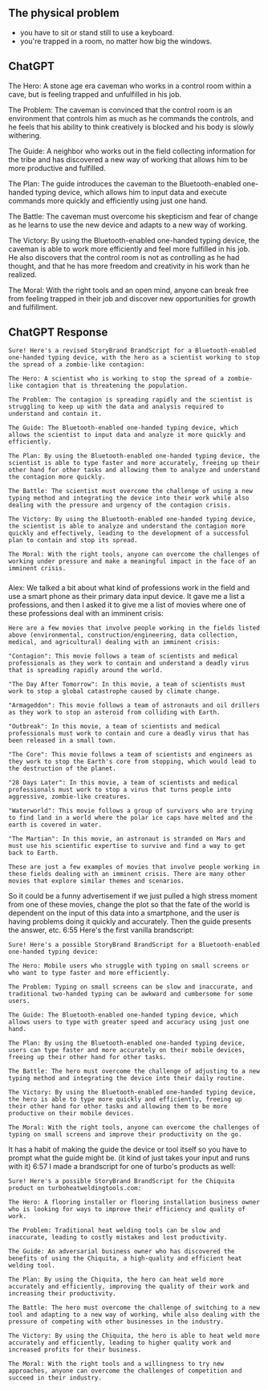 ## The physical problem

* you have to sit or stand still to use a keyboard.
* you're trapped in a room, no matter how big the windows.

## ChatGPT

The Hero: A stone age era caveman who works in a control room within a cave, but is feeling trapped and unfulfilled in his job.

The Problem: The caveman is convinced that the control room is an environment that controls him as much as he commands the controls, and he feels that his ability to think creatively is blocked and his body is slowly withering.

The Guide: A neighbor who works out in the field collecting information for the tribe and has discovered a new way of working that allows him to be more productive and fulfilled.

The Plan: The guide introduces the caveman to the Bluetooth-enabled one-handed typing device, which allows him to input data and execute commands more quickly and efficiently using just one hand.

The Battle: The caveman must overcome his skepticism and fear of change as he learns to use the new device and adapts to a new way of working.

The Victory: By using the Bluetooth-enabled one-handed typing device, the caveman is able to work more efficiently and feel more fulfilled in his job. He also discovers that the control room is not as controlling as he had thought, and that he has more freedom and creativity in his work than he realized.

The Moral: With the right tools and an open mind, anyone can break free from feeling trapped in their job and discover new opportunities for growth and fulfillment.

## ChatGPT Response

```
Sure! Here's a revised StoryBrand BrandScript for a Bluetooth-enabled one-handed typing device, with the hero as a scientist working to stop the spread of a zombie-like contagion:

The Hero: A scientist who is working to stop the spread of a zombie-like contagion that is threatening the population.

The Problem: The contagion is spreading rapidly and the scientist is struggling to keep up with the data and analysis required to understand and contain it.

The Guide: The Bluetooth-enabled one-handed typing device, which allows the scientist to input data and analyze it more quickly and efficiently.

The Plan: By using the Bluetooth-enabled one-handed typing device, the scientist is able to type faster and more accurately, freeing up their other hand for other tasks and allowing them to analyze and understand the contagion more quickly.

The Battle: The scientist must overcome the challenge of using a new typing method and integrating the device into their work while also dealing with the pressure and urgency of the contagion crisis.

The Victory: By using the Bluetooth-enabled one-handed typing device, the scientist is able to analyze and understand the contagion more quickly and effectively, leading to the development of a successful plan to contain and stop its spread.

The Moral: With the right tools, anyone can overcome the challenges of working under pressure and make a meaningful impact in the face of an imminent crisis.
```

### 

Alex: We talked a bit about what kind of professions work in the field and use a smart phone as their primary data input device. It gave me a list a professions, and then I asked it to give me a list of movies where one of these professions deal with an imminent crisis:

```
Here are a few movies that involve people working in the fields listed above (environmental, construction/engineering, data collection, medical, and agricultural) dealing with an imminent crisis:

"Contagion": This movie follows a team of scientists and medical professionals as they work to contain and understand a deadly virus that is spreading rapidly around the world.

"The Day After Tomorrow": In this movie, a team of scientists must work to stop a global catastrophe caused by climate change.

"Armageddon": This movie follows a team of astronauts and oil drillers as they work to stop an asteroid from colliding with Earth.

"Outbreak": In this movie, a team of scientists and medical professionals must work to contain and cure a deadly virus that has been released in a small town.

"The Core": This movie follows a team of scientists and engineers as they work to stop the Earth's core from stopping, which would lead to the destruction of the planet.

"28 Days Later": In this movie, a team of scientists and medical professionals must work to stop a virus that turns people into aggressive, zombie-like creatures.

"Waterworld": This movie follows a group of survivors who are trying to find land in a world where the polar ice caps have melted and the earth is covered in water.

"The Martian": In this movie, an astronaut is stranded on Mars and must use his scientific expertise to survive and find a way to get back to Earth.

These are just a few examples of movies that involve people working in these fields dealing with an imminent crisis. There are many other movies that explore similar themes and scenarios.
```

So it could be a funny advertisement if we just pulled a high stress moment from one of these movies, change the plot so that the fate of the world is dependent on the input of this data into a smartphone, and the user is having problems doing it quickly and accurately. Then the guide presents the answer, etc.
6:55
Here's the first vanilla brandscript:

```
Sure! Here's a possible StoryBrand BrandScript for a Bluetooth-enabled one-handed typing device:

The Hero: Mobile users who struggle with typing on small screens or who want to type faster and more efficiently.

The Problem: Typing on small screens can be slow and inaccurate, and traditional two-handed typing can be awkward and cumbersome for some users.

The Guide: The Bluetooth-enabled one-handed typing device, which allows users to type with greater speed and accuracy using just one hand.

The Plan: By using the Bluetooth-enabled one-handed typing device, users can type faster and more accurately on their mobile devices, freeing up their other hand for other tasks.

The Battle: The hero must overcome the challenge of adjusting to a new typing method and integrating the device into their daily routine.

The Victory: By using the Bluetooth-enabled one-handed typing device, the hero is able to type more quickly and efficiently, freeing up their other hand for other tasks and allowing them to be more productive on their mobile devices.

The Moral: With the right tools, anyone can overcome the challenges of typing on small screens and improve their productivity on the go.
```

It has a habit of making the guide the device or tool itself so you have to prompt what the guide might be. (it kind of just takes your input and runs with it)
6:57
I made a brandscript for one of turbo's products as well:

```
Sure! Here's a possible StoryBrand BrandScript for the Chiquita product on turboheatweldingtools.com:

The Hero: A flooring installer or flooring installation business owner who is looking for ways to improve their efficiency and quality of work.

The Problem: Traditional heat welding tools can be slow and inaccurate, leading to costly mistakes and lost productivity.

The Guide: An adversarial business owner who has discovered the benefits of using the Chiquita, a high-quality and efficient heat welding tool.

The Plan: By using the Chiquita, the hero can heat weld more accurately and efficiently, improving the quality of their work and increasing their productivity.

The Battle: The hero must overcome the challenge of switching to a new tool and adapting to a new way of working, while also dealing with the pressure of competing with other businesses in the industry.

The Victory: By using the Chiquita, the hero is able to heat weld more accurately and efficiently, leading to higher quality work and increased profits for their business.

The Moral: With the right tools and a willingness to try new approaches, anyone can overcome the challenges of competition and succeed in their industry.
```